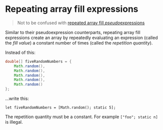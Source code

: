 # Repeating array fill expressions

> Not to be confused with [repeated array fill *pseudo*expressions](../pseudexes/fill/repeating.md#arrays)

Similar to their pseudoexpression counterparts, repeating array fill expressions create an array by repeatedly evaluating an expression (called the _fill value_) a constant number of times (called the _repetition quantity_).

Instead of this:

```java
double[] fiveRandomNumbers = {
    Math.random(),
    Math.random(),
    Math.random(),
    Math.random(),
    Math.random()
};
```

...write this:

```sand
let fiveRandomNumbers = [Math.random(); static 5];
```

The repetition quantity must be a constant.
For example `["foo"; static n]` is illegal.
